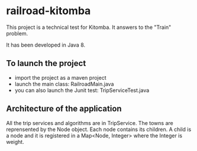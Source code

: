 # railroad-kitomba

This project is a technical test for Kitomba. It answers to the "Train" problem.

It has been developed in Java 8.

To launch the project
 -

- import the project as a maven project
- launch the main class: RailroadMain.java
- you can also launch the Junit test: TripServiceTest.java


Architecture of the application
 -

All the trip services and algorithms are in TripService. The towns are reprensented by the Node object.
Each node contains its children. A child is a node and it is registered in a Map<Node, Integer> where the Integer is weight.
